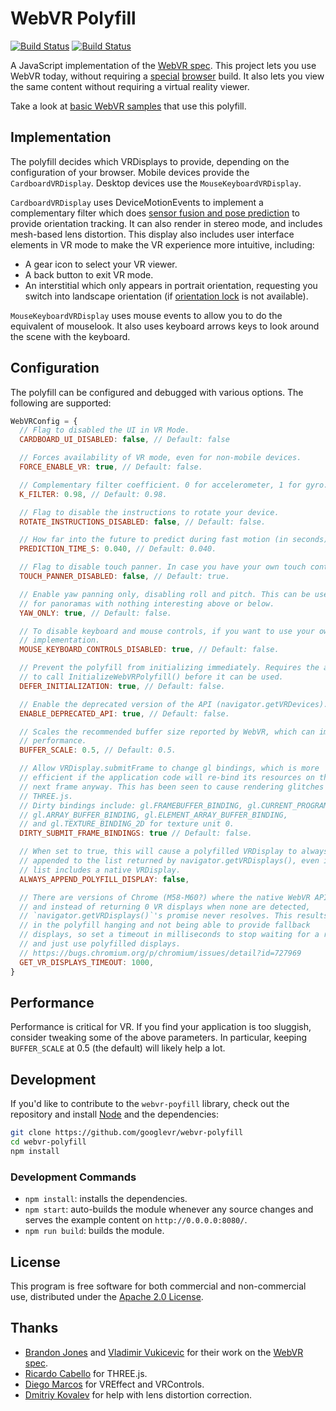 # WebVR Polyfill

[![Build Status](http://img.shields.io/travis/googlevr/webvr-polyfill.svg?style=flat-square)](https://travis-ci.org/googlevr/webvr-polyfill)
[![Build Status](http://img.shields.io/npm/v/webvr-polyfill.svg?style=flat-square)](https://www.npmjs.org/package/webvr-polyfill)


A JavaScript implementation of the [WebVR spec][spec]. This project lets you use
WebVR today, without requiring a [special][moz] [browser][cr] build. It also
lets you view the same content without requiring a virtual reality viewer.

Take a look at [basic WebVR samples][samples] that use this polyfill.

[moz]: http://mozvr.com/
[cr]: https://drive.google.com/folderview?id=0BzudLt22BqGRbW9WTHMtOWMzNjQ
[samples]: https://toji.github.io/webvr-samples/
[spec]: https://mozvr.github.io/webvr-spec/

## Implementation

The polyfill decides which VRDisplays to provide, depending on the configuration
of your browser. Mobile devices provide the `CardboardVRDisplay`. Desktop devices
use the `MouseKeyboardVRDisplay`.

`CardboardVRDisplay` uses DeviceMotionEvents to implement a complementary
filter which does [sensor fusion and pose prediction][fusion] to provide
orientation tracking. It can also render in stereo mode, and includes mesh-based
lens distortion. This display also includes user interface elements in VR mode
to make the VR experience more intuitive, including:

- A gear icon to select your VR viewer.
- A back button to exit VR mode.
- An interstitial which only appears in portrait orientation, requesting you switch
  into landscape orientation (if [orientation lock][ol] is not available).

`MouseKeyboardVRDisplay` uses mouse events to allow you to do the equivalent of
mouselook. It also uses keyboard arrows keys to look around the scene
with the keyboard.

[fusion]: http://smus.com/sensor-fusion-prediction-webvr/
[ol]: https://www.w3.org/TR/screen-orientation/


## Configuration

The polyfill can be configured and debugged with various options. The following
are supported:

```javascript
WebVRConfig = {
  // Flag to disabled the UI in VR Mode.
  CARDBOARD_UI_DISABLED: false, // Default: false

  // Forces availability of VR mode, even for non-mobile devices.
  FORCE_ENABLE_VR: true, // Default: false.

  // Complementary filter coefficient. 0 for accelerometer, 1 for gyro.
  K_FILTER: 0.98, // Default: 0.98.

  // Flag to disable the instructions to rotate your device.
  ROTATE_INSTRUCTIONS_DISABLED: false, // Default: false.

  // How far into the future to predict during fast motion (in seconds).
  PREDICTION_TIME_S: 0.040, // Default: 0.040.

  // Flag to disable touch panner. In case you have your own touch controls.
  TOUCH_PANNER_DISABLED: false, // Default: true.

  // Enable yaw panning only, disabling roll and pitch. This can be useful
  // for panoramas with nothing interesting above or below.
  YAW_ONLY: true, // Default: false.

  // To disable keyboard and mouse controls, if you want to use your own
  // implementation.
  MOUSE_KEYBOARD_CONTROLS_DISABLED: true, // Default: false.

  // Prevent the polyfill from initializing immediately. Requires the app
  // to call InitializeWebVRPolyfill() before it can be used.
  DEFER_INITIALIZATION: true, // Default: false.

  // Enable the deprecated version of the API (navigator.getVRDevices).
  ENABLE_DEPRECATED_API: true, // Default: false.

  // Scales the recommended buffer size reported by WebVR, which can improve
  // performance.
  BUFFER_SCALE: 0.5, // Default: 0.5.

  // Allow VRDisplay.submitFrame to change gl bindings, which is more
  // efficient if the application code will re-bind its resources on the
  // next frame anyway. This has been seen to cause rendering glitches with
  // THREE.js.
  // Dirty bindings include: gl.FRAMEBUFFER_BINDING, gl.CURRENT_PROGRAM,
  // gl.ARRAY_BUFFER_BINDING, gl.ELEMENT_ARRAY_BUFFER_BINDING,
  // and gl.TEXTURE_BINDING_2D for texture unit 0.
  DIRTY_SUBMIT_FRAME_BINDINGS: true // Default: false.

  // When set to true, this will cause a polyfilled VRDisplay to always be
  // appended to the list returned by navigator.getVRDisplays(), even if that
  // list includes a native VRDisplay.
  ALWAYS_APPEND_POLYFILL_DISPLAY: false,

  // There are versions of Chrome (M58-M60?) where the native WebVR API exists,
  // and instead of returning 0 VR displays when none are detected,
  // `navigator.getVRDisplays()`'s promise never resolves. This results
  // in the polyfill hanging and not being able to provide fallback
  // displays, so set a timeout in milliseconds to stop waiting for a response
  // and just use polyfilled displays.
  // https://bugs.chromium.org/p/chromium/issues/detail?id=727969
  GET_VR_DISPLAYS_TIMEOUT: 1000,
}
```

## Performance

Performance is critical for VR. If you find your application is too sluggish,
consider tweaking some of the above parameters. In particular, keeping
`BUFFER_SCALE` at 0.5 (the default) will likely help a lot.

## Development

If you'd like to contribute to the `webvr-poyfill` library, check out
the repository and install
[Node](https://nodejs.org/en/download/package-manager/) and the dependencies:

```bash
git clone https://github.com/googlevr/webvr-polyfill
cd webvr-polyfill
npm install
```

### Development Commands

* `npm install`: installs the dependencies.
* `npm start`: auto-builds the module whenever any source changes and serves the example
content on `http://0.0.0.0:8080/`.
* `npm run build`: builds the module.

## License

This program is free software for both commercial and non-commercial use,
distributed under the [Apache 2.0 License](LICENSE).


## Thanks

- [Brandon Jones][bj] and [Vladimir Vukicevic][vv] for their work on the [WebVR
  spec][spec].
- [Ricardo Cabello][doob] for THREE.js.
- [Diego Marcos][dm] for VREffect and VRControls.
- [Dmitriy Kovalev][dk] for help with lens distortion correction.

[dk]: https://github.com/dmitriykovalev/
[bj]: https://twitter.com/tojiro
[vv]: https://twitter.com/vvuk
[spec]: https://mozvr.github.io/webvr-spec/
[dm]: https://twitter.com/dmarcos
[doob]: https://twitter.com/mrdoob
